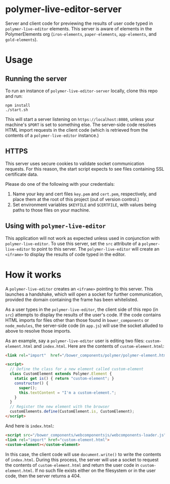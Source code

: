 # polymer-live-editor-server
Server and client code for previewing the results of
user code typed in `polymer-live-editor` elements. This 
server is aware of elements in the PolymerElements org
(`iron-elements`, `paper-elements`, `app-elements`, 
and `gold-elements`).

# Usage

## Running the server
To run an instance of `polymer-live-editor-server` locally, clone
this repo and run:

    npm install
    ./start.sh

This will start a server listening on `https://localhost:8080`, unless
your machine's `$PORT` is set to something else. The server-side
code resolves HTML import requests in the client code (which
is retrieved from the contents of a `polymer-live-editor`
instance.)

## HTTPS 
This server uses secure cookies to validate socket communication 
requests. For this reason, the start script expects to see 
files containing SSL certificate data. 

Please do one of the following with your credentials:
1. Name your key and cert files `key.pem` and `cert.pem`,
respectively, and place them at the root of this project (out
of version control.)
2. Set environment variables `$KEYFILE` and `$CERTFILE`, with
values being paths to those files on your machine.

## Using with `polymer-live-editor`
This application will not work as expected unless used in
conjunction with `polymer-live-editor`. To use this server,
set the `src` attribute of a `polymer-live-editor` to point
to this server. The `polymer-live-editor` will create
an `<iframe>` to display the results of code typed in the editor. 

# How it works
A `polymer-live-editor` creates an `<iframe>` pointing to
this server. This launches a handshake, which will open a
socket for further communication, provided the domain containing
the frame has been whitelisted. 

As a user types in the `polymer-live-editor`, the client side
of this repo (in `src`) attempts to display the results of 
the user's code. If the code contains HTML imports for files other
than those found in `bower_components` or `node_modules`, the 
server-side code (in `app.js`) will use the socket alluded to above
to resolve those imports. 

As an example, say a `polymer-live-editor` user is editing
two files: `custom-element.html` and `index.html`. Here are the contents
of `custom-element.html`:
```html
<link rel="import"  href="/bower_components/polymer/polymer-element.html">

<script>
  // Define the class for a new element called custom-element
  class CustomElement extends Polymer.Element {
    static get is() { return "custom-element"; }
    constructor() {
      super();
      this.textContent = "I'm a custom-element.";
    }
  }
  // Register the new element with the browser
  customElements.define(CustomElement.is, CustomElement);
</script>
```

And here is `index.html`:
```html
<script src="/bower_components/webcomponentsjs/webcomponents-loader.js"></script>
<link rel="import" href="custom-element.html">
<custom-element></custom-element>
```

In this case, the client code will use `document.write()` to write the 
contents of `index.html`. During this process, the server will use a socket
to request the contents of `custom-element.html` and return the
user code in `custom-element.html`. If no such file exists either on the filesystem
or in the user code, then the server returns a 404. 




